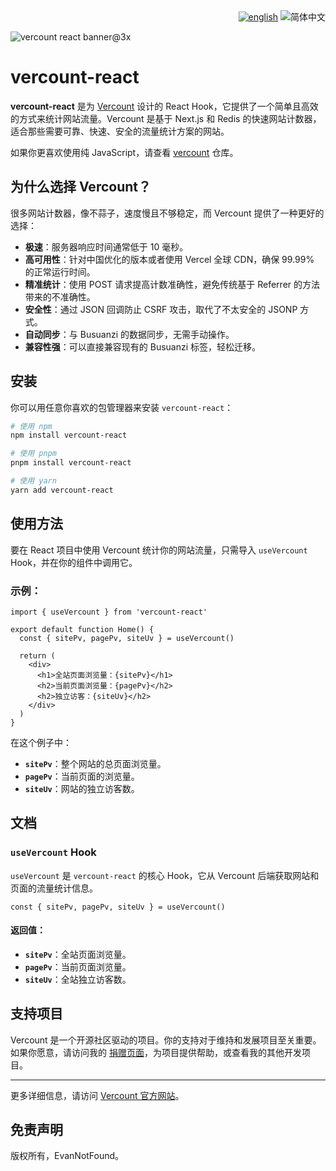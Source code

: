 <div align="right">
  <a title="en" href="README.md"><img src="https://img.shields.io/badge/-English-545759?style=for-the-badge" alt="english"></a>
  <img src="https://img.shields.io/badge/-%E7%AE%80%E4%BD%93%E4%B8%AD%E6%96%87-4A628A?style=for-the-badge" alt="简体中文">
</div>

![vercount react banner@3x](https://github.com/user-attachments/assets/a540dc18-8d92-4b46-a121-ad6580d3ef3d)

# vercount-react

**vercount-react** 是为 [Vercount](https://github.com/EvanNotFound/vercount) 设计的 React Hook，它提供了一个简单且高效的方式来统计网站流量。Vercount 是基于 Next.js 和 Redis 的快速网站计数器，适合那些需要可靠、快速、安全的流量统计方案的网站。

如果你更喜欢使用纯 JavaScript，请查看 [vercount](https://github.com/EvanNotFound/vercount) 仓库。

## 为什么选择 Vercount？

很多网站计数器，像不蒜子，速度慢且不够稳定，而 Vercount 提供了一种更好的选择：

- **极速**：服务器响应时间通常低于 10 毫秒。
- **高可用性**：针对中国优化的版本或者使用 Vercel 全球 CDN，确保 99.99% 的正常运行时间。
- **精准统计**：使用 POST 请求提高计数准确性，避免传统基于 Referrer 的方法带来的不准确性。
- **安全性**：通过 JSON 回调防止 CSRF 攻击，取代了不太安全的 JSONP 方式。
- **自动同步**：与 Busuanzi 的数据同步，无需手动操作。
- **兼容性强**：可以直接兼容现有的 Busuanzi 标签，轻松迁移。

## 安装

你可以用任意你喜欢的包管理器来安装 `vercount-react`：

```bash
# 使用 npm
npm install vercount-react

# 使用 pnpm
pnpm install vercount-react

# 使用 yarn
yarn add vercount-react
```

## 使用方法

要在 React 项目中使用 Vercount 统计你的网站流量，只需导入 `useVercount` Hook，并在你的组件中调用它。

### 示例：

```tsx
import { useVercount } from 'vercount-react'

export default function Home() {
  const { sitePv, pagePv, siteUv } = useVercount()

  return (
    <div>
      <h1>全站页面浏览量：{sitePv}</h1>
      <h2>当前页面浏览量：{pagePv}</h2>
      <h2>独立访客：{siteUv}</h2>
    </div>
  )
}
```

在这个例子中：
- **`sitePv`**：整个网站的总页面浏览量。
- **`pagePv`**：当前页面的浏览量。
- **`siteUv`**：网站的独立访客数。

## 文档

### `useVercount` Hook

`useVercount` 是 `vercount-react` 的核心 Hook，它从 Vercount 后端获取网站和页面的流量统计信息。

```tsx
const { sitePv, pagePv, siteUv } = useVercount()
```

#### 返回值：
- **`sitePv`**：全站页面浏览量。
- **`pagePv`**：当前页面浏览量。
- **`siteUv`**：全站独立访客数。

## 支持项目

Vercount 是一个开源社区驱动的项目。你的支持对于维持和发展项目至关重要。如果你愿意，请访问我的 [捐赠页面](https://evannotfound.com/sponsor)，为项目提供帮助，或查看我的其他开发项目。

---

更多详细信息，请访问 [Vercount 官方网站](https://vercount.one)。

## 免责声明

版权所有，EvanNotFound。